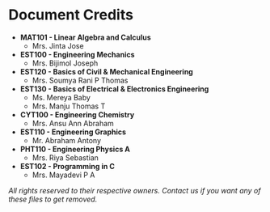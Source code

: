 # Document Credits
- **MAT101 - Linear Algebra and Calculus**
    - Mrs. Jinta Jose
- **EST100 - Engineering Mechanics**
    - Mrs. Bijimol Joseph
- **EST120 - Basics of Civil & Mechanical Engineering**
    - Mrs. Soumya Rani P Thomas
- **EST130 - Basics of Electrical & Electronics Engineering**
    - Ms. Mereya Baby
    - Mrs. Manju Thomas T
- **CYT100 - Engineering Chemistry**
    - Mrs. Ansu Ann Abraham
- **EST110 - Engineering Graphics**
    - Mr. Abraham Antony
- **PHT110 - Engineering Physics A**
    - Mrs. Riya Sebastian
- **EST102 - Programming in C**
    - Mrs. Mayadevi P A
    
*All rights reserved to their respective owners. Contact us if you want any of these files to get removed.*
